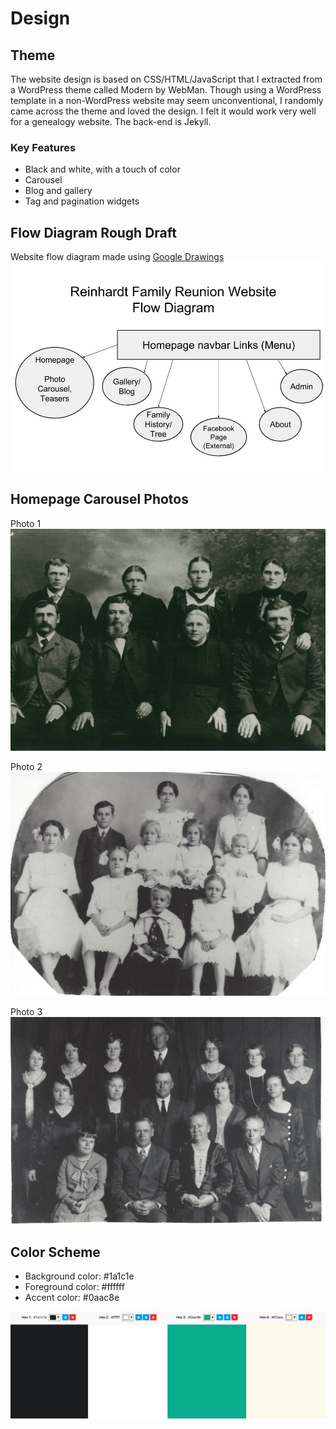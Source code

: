 # Design

## Theme

The website design is based on CSS/HTML/JavaScript that I extracted from a WordPress theme called Modern by WebMan. Though using a WordPress template in a non-WordPress website may seem unconventional, I randomly came across the theme and loved the design. I felt it would work very well for a genealogy website. The back-end is Jekyll. 

### Key Features

* Black and white, with a touch of color
* Carousel
* Blog and gallery 
* Tag and pagination widgets

## Flow Diagram Rough Draft

Website flow diagram made using [Google Drawings](https://en.wikipedia.org/wiki/Google_Drawings)
![](images/website-flow-diagram.jpg)

## Homepage Carousel Photos

Photo 1
![](images/reinhardt-family-1.jpg)

Photo 2
![](images/reinhardt-family-2.jpg)

Photo 3
![](images/reinhardt-family-3.jpg)

## Color Scheme

* Background color: #1a1c1e
* Foreground color: #ffffff
* Accent color: #0aac8e

![](images/theme-color-scheme.jpg)
